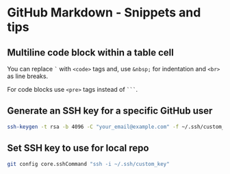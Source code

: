 # GitHub Markdown - Snippets and tips

## Multiline code block within a table cell

You can replace <code>\`</code> with <code>\<code\></code> tags and, use `&nbsp;` for indentation and `<br>` as line breaks.

For code blocks use <code>\<pre\></code> tags instead of <code>```</code>.

## Generate an SSH key for a specific GitHub user

```bash
ssh-keygen -t rsa -b 4096 -C "your_email@example.com" -f ~/.ssh/custom_key
```

## Set SSH key to use for local repo

```bash
git config core.sshCommand "ssh -i ~/.ssh/custom_key"
```
